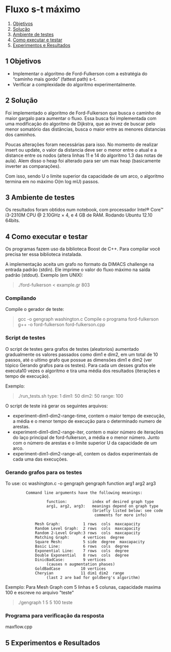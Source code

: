 Fluxo s-t máximo
===============

1. [Objetivos](#1-objetivos)
2. [Solução](#2-solução)
3. [Ambiente de testes](#3-ambiente-de-testes)
4. [Como executar e testar](#4-como-executar-e-testar)
5. [Experimentos e Resultados](#5-experimentos-e-resultados)


1 Objetivos
--------

* Implementar o algoritmo de Ford-Fulkerson com a estratégia do “caminho mais gordo” (fattest path) s-t.
* Verificar a complexidade do algoritmo experimentalmente.


2 Solução
---------

Foi implementado o algoritmo de Ford-Fulkerson que busca o caminho de maior gargalo para aumentar o fluxo. Essa busca foi implementada com uma modificação do algoritmo de Dijkstra, que ao invez de buscar pelo menor somatório das distâncias, busca o maior entre as menores distancias dos caminhos. 

Poucas alterações foram necessárias para isso. No momento de realizar insert ou update, o valor da distancia deve ser o menor entre o atual e a distance entre os nodos (altera linhas 11 e 14 do algoritmo 1.3 das notas de aula). Alem disso o heap foi alterado para ser um max heap (basicamente inverter as comparações).

Com isso, sendo U o limite superior da capacidade de um arco, o algoritmo termina em no máximo O(m log mU) passos.

3 Ambiente de testes
--------------------
Os resultados foram obtidos num notebook, com processador Intel® Core™ i3-2310M CPU @ 2.10GHz × 4, e 4 GB de RAM. Rodando Ubuntu 12.10 64bits.

4 Como executar e testar
------------------------

Os programas fazem uso da biblioteca Boost de C++. Para compilar você precisa ter essa biblioteca instalada.

A implementação aceita um grafo no formato da DIMACS challenge na entrada padrão (stdin). Ele imprime o valor do fluxo máximo na saída padrão (stdout). Exemplo (em UNIX):

  > ./ford-fulkerson < example.gr
  > 803

### Compilando ###
Compile o gerador de teste:
  > gcc -o gengraph washington.c
Compile o programa ford-fulkerson
  > g++ -o ford-fulkerson ford-fulkerson.cpp

### Script de testes ###
O script de testes gera grafos de testes (aleatorios) aumentado gradualmente os valores passados como dim1 e dim2, em um total de 10 passos, até o ultimo grafo que possue as dimensões dim1 e dim2 (ver tópico Gerando grafos para os testes). Para cada um desses grafos ele executa10 vezes o algoritmo e tira uma média dos resultados (iterações e tempo de execução).

Exemplo:
  > ./run\_tests.sh
  > type:
  > 1
  > dim1:
  > 50
  > dim2:
  > 50
  > range:
  > 100

O script de teste irá gerar os seguintes arquivos:
* experiment-dim1-dim2-range-time, contem o maior tempo de execução, a média e o menor tempo de execução para o determinado numero de arestas.
* experiment-dim1-dim2-range-iter, contem o maior número de iterações do laço principal de ford-fulkerson, a média e o menor número. Junto com o número de arestas e o limite superior U da capacidade de um arco.
* experiment-dim1-dim2-range-all, contem os dados experimentais de cada uma das execuções.

### Gerando grafos para os testes

To use:  cc washington.c -o gengraph
                      gengraph function arg1 arg2 arg3

             Command line arguments have the following meanings:

                      function:           index of desired graph type
                      arg1, arg2, arg3:   meanings depend on graph type
                                          (briefly listed below: see code
                                           comments for more info)

                 Mesh Graph:          1 rows  cols  maxcapacity
                 Random Level Graph:  2 rows  cols  maxcapacity
                 Random 2-Level Graph:3 rows  cols  maxcapacity
                 Matching Graph:      4 vertices  degree
                 Square Mesh:         5 side  degree  maxcapacity
                 Basic Line:          6 rows  cols  degree
                 Exponential Line:    7 rows  cols  degree
                 Double Exponential   8 rows  cols  degree
                 DinicBadCase:        9 vertices
                      (causes n augmentation phases)
                 GoldBadCase         10 vertices
                 Cheryian            11 dim1 dim2  range
                      (last 2 are bad for goldberg's algorithm)


Exemplo:
Para Mesh Graph com 5 linhas e 5 colunas, capacidade maxima 100 e escreve no arquivo "teste"
> ./gengraph 1 5 5 100 teste

### Programa para verificação da resposta

maxflow.cpp



5 Experimentos e Resultados
---------------------------






